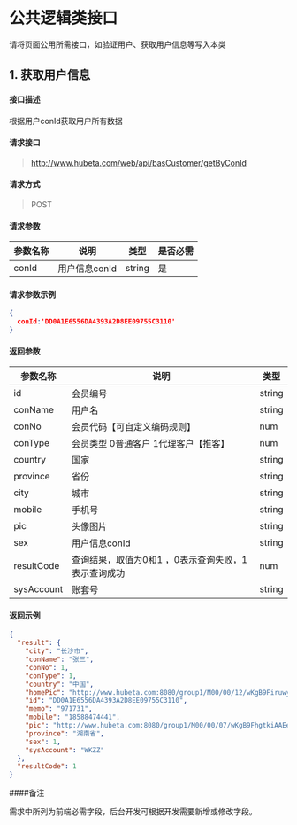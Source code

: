 # 公共逻辑类接口

请将页面公用所需接口，如验证用户、获取用户信息等写入本类


## 1. 获取用户信息
#### 接口描述
根据用户conId获取用户所有数据
#### 请求接口
>  http://www.hubeta.com/web/api/basCustomer/getByConId

#### 请求方式
> POST

#### 请求参数

| 参数名称  |说明            |类型    |是否必需|
| --------- | ------------ | ------ | ----- |
| conId     | 用户信息conId |string  |是      |

#### 请求参数示例

```json
{
  conId:'DD0A1E6556DA4393A2D8EE09755C3110'
}

```
#### 返回参数

| 参数名称  |说明            |类型    |
| --------- | ------------ | ------ |
| id | 会员编号 |string |
| conName     | 用户名 |string  |
| conNo     | 会员代码【可自定义编码规则】 |num  |
| conType     | 会员类型 0普通客户 1代理客户【推客】 |num  |
| country     | 国家 |string  |
| province    | 省份   |string |
| city | 城市 |string |
| mobile     | 手机号 |string  |
| pic     | 头像图片 |string  |
| sex     | 用户信息conId |string  |
| resultCode | 查询结果，取值为0和1 ，0表示查询失败，1表示查询成功|num
| sysAccount | 账套号 | string


#### 返回示例

```json
{
  "result": {
    "city": "长沙市",
    "conName": "张三",
    "conNo": 1,
    "conType": 1,
    "country": "中国",
    "homePic": "http://www.hubeta.com:8080/group1/M00/00/12/wKgB9FiruwyAY2qBAAaFB42OxaI144.jpg",
    "id": "DD0A1E6556DA4393A2D8EE09755C3110",
    "memo": "971731",
    "mobile": "18588474441",
    "pic": "http://www.hubeta.com:8080/group1/M00/00/07/wKgB9FhgtkiAAEe2AAAFJgnHYyM520.jpg",
    "province": "湖南省",
    "sex": 1,
    "sysAccount": "WKZZ"
  },
  "resultCode": 1
}
```
####备注

需求中所列为前端必需字段，后台开发可根据开发需要新增或修改字段。